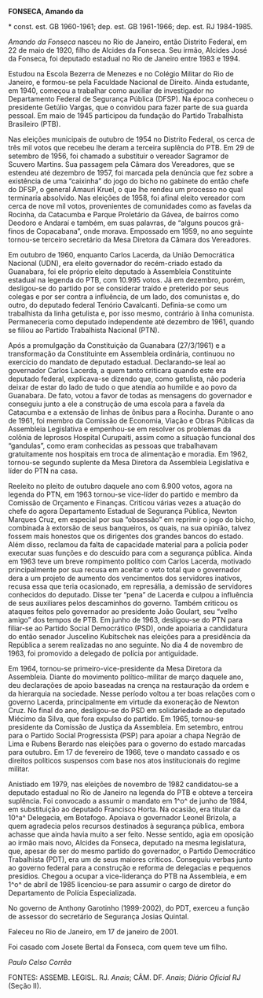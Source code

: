 **FONSECA, Amando da**

\* const. est. GB 1960-1961; dep. est. GB 1961-1966; dep. est. RJ
1984-1985.

*Amando da Fonseca* nasceu no Rio de Janeiro, então Distrito Federal, em
22 de maio de 1920, filho de Alcides da Fonseca. Seu irmão, Alcides José
da Fonseca, foi deputado estadual no Rio de Janeiro entre 1983 e 1994.

Estudou na Escola Bezerra de Menezes e no Colégio Militar do Rio de
Janeiro, e formou-se pela Faculdade Nacional de Direito. Ainda
estudante, em 1940, começou a trabalhar como auxiliar de investigador no
Departamento Federal de Segurança Pública (DFSP). Na época conheceu o
presidente Getúlio Vargas, que o convidou para fazer parte de sua guarda
pessoal. Em maio de 1945 participou da fundação do Partido Trabalhista
Brasileiro (PTB).

Nas eleições municipais de outubro de 1954 no Distrito Federal, os cerca
de três mil votos que recebeu lhe deram a terceira suplência do PTB. Em
29 de setembro de 1956, foi chamado a substituir o vereador Sagramor de
Scuvero Martins. Sua passagem pela Câmara dos Vereadores, que se
estendeu até dezembro de 1957, foi marcada pela denúncia que fez sobre a
existência de uma “caixinha” do jogo do bicho no gabinete do então chefe
do DFSP, o general Amauri Kruel, o que lhe rendeu um processo no qual
terminaria absolvido. Nas eleições de 1958, foi afinal eleito vereador
com cerca de nove mil votos, provenientes de comunidades como as favelas
da Rocinha, da Catacumba e Parque Proletário da Gávea, de bairros como
Deodoro e Andaraí e também, em suas palavras, de “alguns poucos
grã-finos de Copacabana”, onde morava. Empossado em 1959, no ano
seguinte tornou-se terceiro secretário da Mesa Diretora da Câmara dos
Vereadores.

Em outubro de 1960, enquanto Carlos Lacerda, da União Democrática
Nacional (UDN), era eleito governador do recém-criado estado da
Guanabara, foi ele próprio eleito deputado à Assembleia Constituinte
estadual na legenda do PTB, com 10.995 votos. Já em dezembro, porém,
desligou-se do partido por se considerar traído e preterido por seus
colegas e por ser contra a influência, de um lado, dos comunistas e, do
outro, do deputado federal Tenório Cavalcanti. Definia-se como um
trabalhista da linha getulista e, por isso mesmo, contrário à linha
comunista. Permaneceria como deputado independente até dezembro de 1961,
quando se filiou ao Partido Trabalhista Nacional (PTN).

Após a promulgação da Constituição da Guanabara (27/3/1961) e a
transformação da Constituinte em Assembleia ordinária, continuou no
exercício do mandato de deputado estadual. Declarando-se leal ao
governador Carlos Lacerda, a quem tanto criticara quando este era
deputado federal, explicava-se dizendo que, como getulista, não poderia
deixar de estar do lado de tudo o que atendia ao humilde e ao povo da
Guanabara. De fato, votou a favor de todas as mensagens do governador e
conseguiu junto a ele a construção de uma escola para a favela da
Catacumba e a extensão de linhas de ônibus para a Rocinha. Durante o ano
de 1961, foi membro da Comissão de Economia, Viação e Obras Públicas da
Assembleia Legislativa e empenhou-se em resolver os problemas da colônia
de leprosos Hospital Curupaiti, assim como a situação funcional dos
“gandulas”, como eram conhecidas as pessoas que trabalhavam
gratuitamente nos hospitais em troca de alimentação e moradia. Em 1962,
tornou-se segundo suplente da Mesa Diretora da Assembleia Legislativa e
líder do PTN na casa.

Reeleito no pleito de outubro daquele ano com 6.900 votos, agora na
legenda do PTN, em 1963 tornou-se vice-líder do partido e membro da
Comissão de Orçamento e Finanças. Criticou várias vezes a atuação do
chefe do agora Departamento Estadual de Segurança Pública, Newton
Marques Cruz, em especial por sua “obsessão” em reprimir o jogo do
bicho, combinada à extorsão de seus banqueiros, os quais, na sua
opinião, talvez fossem mais honestos que os dirigentes dos grandes
bancos do estado. Além disso, reclamou da falta de capacidade material
para a polícia poder executar suas funções e do descuido para com a
segurança pública. Ainda em 1963 teve um breve rompimento político com
Carlos Lacerda, motivado principalmente por sua recusa em aceitar o veto
total que o governador dera a um projeto de aumento dos vencimentos dos
servidores inativos, recusa essa que teria ocasionado, em represália, a
demissão de servidores conhecidos do deputado. Disse ter “pena” de
Lacerda e culpou a influência de seus auxiliares pelos descaminhos do
governo. Também criticou os ataques feitos pelo governador ao presidente
João Goulart, seu “velho amigo” dos tempos de PTB. Em junho de 1963,
desligou-se do PTN para filiar-se ao Partido Social Democrático (PSD),
onde apoiaria a candidatura do então senador Juscelino Kubitschek nas
eleições para a presidência da República a serem realizadas no ano
seguinte. No dia 4 de novembro de 1963, foi promovido a delegado de
polícia por antiguidade.

Em 1964, tornou-se primeiro-vice-presidente da Mesa Diretora da
Assembleia. Diante do movimento político-militar de março daquele ano,
deu declarações de apoio baseadas na crença na restauração da ordem e da
hierarquia na sociedade. Nesse período voltou a ter boas relações com o
governo Lacerda, principalmente em virtude da exoneração de Newton Cruz.
No final do ano, desligou-se do PSD em solidariedade ao deputado Miécimo
da Silva, que fora expulso do partido. Em 1965, tornou-se presidente da
Comissão de Justiça da Assembleia. Em setembro, entrou para o Partido
Social Progressista (PSP) para apoiar a chapa Negrão de Lima e Rubens
Berardo nas eleições para o governo do estado marcadas para outubro. Em
17 de fevereiro de 1966, teve o mandato cassado e os direitos políticos
suspensos com base nos atos institucionais do regime militar.

Anistiado em 1979, nas eleições de novembro de 1982 candidatou-se a
deputado estadual no Rio de Janeiro na legenda do PTB e obteve a
terceira suplência. Foi convocado a assumir o mandato em 1^o^ de junho
de 1984, em substituição ao deputado Francisco Horta. Na ocasião, era
titular da 10^a^ Delegacia, em Botafogo. Apoiava o governador Leonel
Brizola, a quem agradecia pelos recursos destinados à segurança pública,
embora achasse que ainda havia muito a ser feito. Nesse sentido, agia em
oposição ao irmão mais novo, Alcides da Fonseca, deputado na mesma
legislatura, que, apesar de ser do mesmo partido do governador, o
Partido Democrático Trabalhista (PDT), era um de seus maiores críticos.
Conseguiu verbas junto ao governo federal para a construção e reforma de
delegacias e pequenos presídios. Chegou a ocupar a vice-liderança do PTB
na Assembleia, e em 1^o^ de abril de 1985 licenciou-se para assumir o
cargo de diretor do Departamento de Polícia Especializada.

No governo de Anthony Garotinho (1999-2002), do PDT, exerceu a função de
assessor do secretário de Segurança Josias Quintal.

Faleceu no Rio de Janeiro, em 17 de janeiro de 2001.

Foi casado com Josete Bertal da Fonseca, com quem teve um filho.

*Paulo Celso Corrêa*

FONTES: ASSEMB. LEGISL. RJ. *Anais*; CÂM. DF. *Anais*; *Diário Oficial
RJ* (Seção II).
